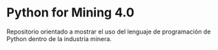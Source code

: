 # Python for Mining 4.0
Repositorio orientado a mostrar el uso del lenguaje de programación de Python dentro de la industria minera.
